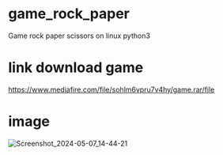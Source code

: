 # game_rock_paper
Game rock paper scissors on linux python3 
# link download game
https://www.mediafire.com/file/sohlm6vpru7v4hy/game.rar/file
# image
![Screenshot_2024-05-07_14-44-21](https://github.com/NXZ02/game_rock_paper/assets/109139829/1628cbf6-0649-476f-b8d8-4d59ce19af91)
